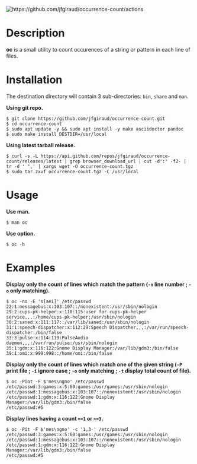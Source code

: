 
[//]: # (This file is generated, modify doc/readme.adoc and regenerate it with 'make update-doc')

![<https://github.com/jfgiraud/occurrence-count/actions>](https://img.shields.io/github/actions/workflow/status/jfgiraud/occurrence-count/main.yml?label=CI)

Description
===========

**oc** is a small utility to count occurences of a string or pattern in
each line of files.

Installation
============

The destination directory will contain 3 sub-directories: `bin`, `share`
and `man`.

**Using git repo.**

    $ git clone https://github.com/jfgiraud/occurrence-count.git
    $ cd occurrence-count
    $ sudo apt update -y && sudo apt install -y make asciidoctor pandoc
    $ sudo make install DESTDIR=/usr/local

**Using latest tarball release.**

    $ curl -s -L https://api.github.com/repos/jfgiraud/occurrence-count/releases/latest | grep browser_download_url | cut -d':' -f2- | tr -d ' ",' | xargs wget -O occurrence-count.tgz
    $ sudo tar zxvf occurrence-count.tgz -C /usr/local

Usage
=====

**Use man.**

    $ man oc

**Use option.**

    $ oc -h

Examples
========

**Display only the count of lines which match the pattern (`-n` line
number ; `-o` only matching).**

    $ oc -no -E 's[aei]' /etc/passwd
    22:1:messagebus:x:103:107::/nonexistent:/usr/sbin/nologin
    29:2:cups-pk-helper:x:110:115:user for cups-pk-helper service,,,:/home/cups-pk-helper:/usr/sbin/nologin
    30:2:saned:x:111:117::/var/lib/saned:/usr/sbin/nologin
    31:1:speech-dispatcher:x:112:29:Speech Dispatcher,,,:/var/run/speech-dispatcher:/bin/false
    33:3:pulse:x:114:119:PulseAudio daemon,,,:/var/run/pulse:/usr/sbin/nologin
    35:1:gdm:x:116:122:Gnome Display Manager:/var/lib/gdm3:/bin/false
    39:1:omi:x:999:998::/home/omi:/bin/false

**Display only the count of lines which match one of the given string
(`-P` print file ; `-i` ignore case ; `-o` only matching ; `-t` display
total count of file).**

    $ oc -Piot -F $'mes\ngno' /etc/passwd
    /etc/passwd:3:games:x:5:60:games:/usr/games:/usr/sbin/nologin
    /etc/passwd:1:messagebus:x:103:107::/nonexistent:/usr/sbin/nologin
    /etc/passwd:1:gdm:x:116:122:Gnome Display Manager:/var/lib/gdm3:/bin/false
    /etc/passwd:#5

**Display lines having a count `==1` **or** `>=3`.**

    $ oc -Pit -F $'mes\ngno' -c '1,3-' /etc/passwd
    /etc/passwd:3:games:x:5:60:games:/usr/games:/usr/sbin/nologin
    /etc/passwd:1:messagebus:x:103:107::/nonexistent:/usr/sbin/nologin
    /etc/passwd:1:gdm:x:116:122:Gnome Display Manager:/var/lib/gdm3:/bin/false
    /etc/passwd:#5
